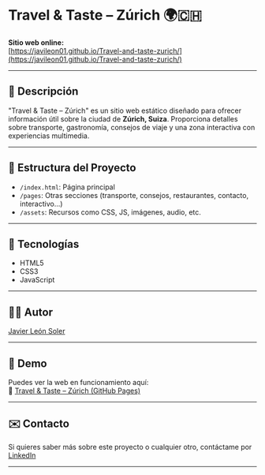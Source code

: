 # Travel & Taste – Zúrich 🌍🇨🇭

**Sitio web online:**  
[https://javileon01.github.io/Travel-and-taste-zurich/](https://javileon01.github.io/Travel-and-taste-zurich/)

---

## 📖 Descripción
"Travel & Taste – Zúrich" es un sitio web estático diseñado para ofrecer información útil sobre la ciudad de **Zúrich, Suiza**. Proporciona detalles sobre transporte, gastronomía, consejos de viaje y una zona interactiva con experiencias multimedia.

---

## 📂 Estructura del Proyecto

- `/index.html`: Página principal
- `/pages`: Otras secciones (transporte, consejos, restaurantes, contacto, interactivo...)
- `/assets`: Recursos como CSS, JS, imágenes, audio, etc.

---

## 🚀 Tecnologías

- HTML5
- CSS3
- JavaScript

---

## 👨‍💻 Autor

[Javier León Soler](https://www.linkedin.com/in/javier-le%C3%B3n-soler-2675012a9/)

---

## 📸 Demo

Puedes ver la web en funcionamiento aquí:  
🔗 [Travel & Taste – Zúrich (GitHub Pages)](https://javileon01.github.io/Travel-and-taste-zurich/)

---

## ✉️ Contacto

Si quieres saber más sobre este proyecto o cualquier otro, contáctame por [LinkedIn](https://www.linkedin.com/in/javier-le%C3%B3n-soler-2675012a9/)

---

